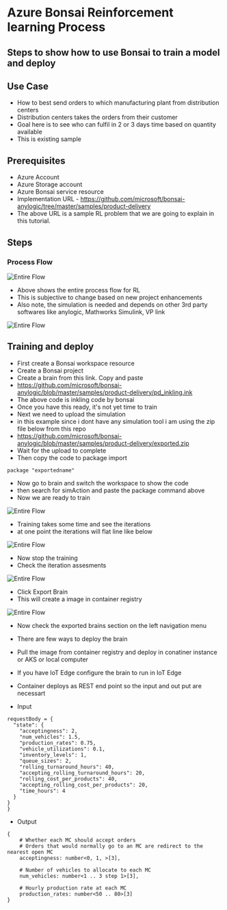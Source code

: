 # Azure Bonsai Reinforcement learning Process

## Steps to show how to use Bonsai to train a model and deploy

## Use Case

- How to best send orders to which manufacturing plant from distribution centers
- Distribution centers takes the orders from their customer
- Goal here is to see who can fulfil in 2 or 3 days time based on quantity available
- This is existing sample

## Prerequisites

- Azure Account
- Azure Storage account
- Azure Bonsai service resource
- Implementation URL - https://github.com/microsoft/bonsai-anylogic/tree/master/samples/product-delivery
- The above URL is a sample RL problem that we are going to explain in this tutorial.

## Steps

### Process Flow

![Entire Flow](https://github.com/balakreshnan/Samples2022/blob/main/RL/Images/rlarch.jpg "Entire Flow")

- Above shows the entire process flow for RL
- This is subjective to change based on new project enhancements
- Also note, the simulation is needed and depends on other 3rd party softwares like anylogic, Mathworks Simulink, VP link

![Entire Flow](https://github.com/balakreshnan/Samples2022/blob/main/RL/Images/rl1.jpg "Entire Flow")

## Training and deploy

- First create a Bonsai workspace resource
- Create a Bonsai project
- Create a brain from this link. Copy and paste
- https://github.com/microsoft/bonsai-anylogic/blob/master/samples/product-delivery/pd_inkling.ink
- The above code is inkling code by bonsai
- Once you have this ready, it's not yet time to train
- Next we need to upload the simulation
- in this example since i dont have any simulation tool i am using the zip file below from this repo
- https://github.com/microsoft/bonsai-anylogic/blob/master/samples/product-delivery/exported.zip
- Wait for the upload to complete
- Then copy the code to package import

```
package "exportedname"
```

- Now go to brain and switch the workspace to show the code
- then search for simAction and paste the package command above
- Now we are ready to train

![Entire Flow](https://github.com/balakreshnan/Samples2022/blob/main/RL/Images/rl2.jpg "Entire Flow")

- Training takes some time and see the iterations
- at one point the iterations will flat line like below

![Entire Flow](https://github.com/balakreshnan/Samples2022/blob/main/RL/Images/rl3.jpg "Entire Flow")

- Now stop the training
- Check the iteration assesments

![Entire Flow](https://github.com/balakreshnan/Samples2022/blob/main/RL/Images/rl5.jpg "Entire Flow")

- Click Export Brain
- This will create a image in container registry

![Entire Flow](https://github.com/balakreshnan/Samples2022/blob/main/RL/Images/rl4.jpg "Entire Flow")

- Now check the exported brains section on the left navigation menu
- There are few ways to deploy the brain
- Pull the image from container registry and deploy in conatiner instance or AKS or local computer
- If you have IoT Edge configure the brain to run in IoT Edge
- Container deploys as REST end point so the input and out put are necessart

- Input

```
requestBody = {
  "state": {
    "acceptingness": 2,
    "num_vehicles": 1.5,
    "production_rates": 0.75,
    "vehicle_utilizations": 0.1,
    "inventory_levels": 1,
    "queue_sizes": 2,
    "rolling_turnaround_hours": 40,
    "accepting_rolling_turnaround_hours": 20,
    "rolling_cost_per_products": 40,
    "accepting_rolling_cost_per_products": 20,
    "time_hours": 4
  }
}
}
```

- Output

```
{
    # Whether each MC should accept orders
    # Orders that would normally go to an MC are redirect to the nearest open MC
    acceptingness: number<0, 1, >[3],

    # Number of vehicles to allocate to each MC
    num_vehicles: number<1 .. 3 step 1>[3],

    # Hourly production rate at each MC
    production_rates: number<50 .. 80>[3]
}
```